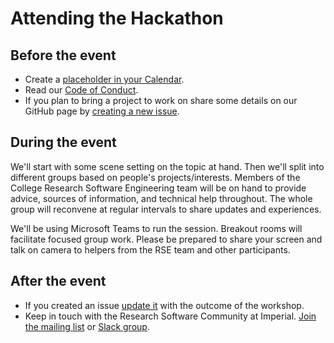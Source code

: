 # Attending the Hackathon

## Before the event

* Create a [placeholder in your Calendar][placeholder].
* Read our [Code of Conduct](CODE_OF_CONDUCT.md).
* If you plan to bring a project to work on share some details on our GitHub
  page by [creating a new issue][new issue].

[placeholder]: https://outlook.office365.com/owa/?path=/calendar/action/compose&rru=addevent&subject=RSE%20Reproducibility%20Hackathon&startdt=2020-12-02T10:00:00.000Z&enddt=2020-12-02T16:00:00.000Z&location=https://github.com/ImperialCollegeLondon/rse-chemistry-hackathon
[new issue]: https://github.com/ImperialCollegeLondon/rse-chemistry-hackathon/issues/new?assignees=&labels=project&template=custom.md&title=Project+description

## During the event

We'll start with some scene setting on the topic at hand. Then we'll split into
different groups based on people's projects/interests. Members of the College
Research Software Engineering team will be on hand to provide advice, sources of
information, and technical help throughout. The whole group will reconvene at
regular intervals to share updates and experiences.

We'll be using Microsoft Teams to run the session. Breakout rooms will
facilitate focused group work. Please be prepared to share your screen and talk
on camera to helpers from the RSE team and other participants.

## After the event

* If you created an issue [update it][issues] with the outcome of the workshop.
* Keep in touch with the Research Software Community at Imperial. [Join the
  mailing list][list] or [Slack group][slack].

[issues]: https://github.com/ImperialCollegeLondon/rse-chemistry-hackathon/issues
[list]: https://mailman.ic.ac.uk/mailman/listinfo/rse
[slack]: https://join.slack.com/t/imperialsrscommunity/signup
